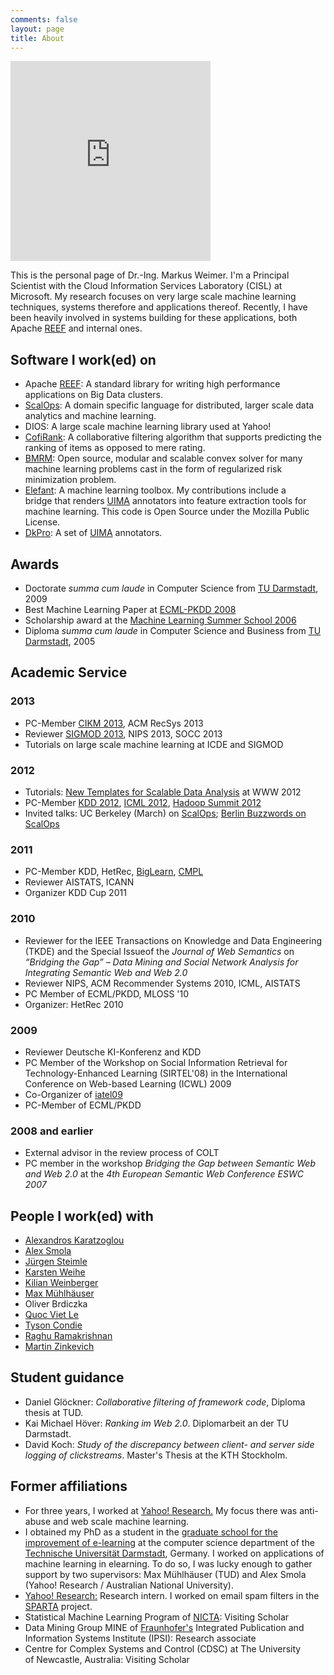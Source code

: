```yaml
---
comments: false
layout: page
title: About
---
```

<iframe src="https://onedrive.live.com/embed?cid=5801726772BFC3DA&resid=5801726772BFC3DA%213015&authkey=ADnJ8pHZNn7fkkc" width="320" height="320" frameborder="0" scrolling="no"></iframe>

This is the personal page of Dr.-Ing. Markus Weimer. I'm a Principal Scientist
with the Cloud Information Services Laboratory (CISL) at Microsoft. My research
focuses on very large scale machine learning techniques, systems therefore and
applications thereof. Recently, I have been heavily involved in systems building
for these applications, both Apache [REEF] and internal ones.


## Software I work(ed) on

  * Apache [REEF]: A standard library for writing high performance applications on Big Data clusters.
  * [ScalOps](http://cs.markusweimer.com/2011/11/21/machine-learning-in-scalops-a-higher-order-cloud-computing-language/):
    A domain specific language for distributed, larger scale data
    analytics and machine learning.
  * DIOS: A large scale machine learning library used at Yahoo!
  * [CofiRank](http://www.cofirank.org): A collaborative filtering algorithm that supports predicting the ranking of items as opposed to mere rating.
  * [BMRM](http://users.rsise.anu.edu.au/~chteo/BMRM.html): Open source, modular and scalable convex solver for many machine learning problems cast in the form of regularized risk minimization problem.
  * [Elefant](Elefant): A machine learning toolbox. My contributions include a bridge that renders [UIMA] annotators into feature extraction tools for machine learning. This code is Open Source under the Mozilla Public License.
  * [DkPro](http://www.ukp.tu-darmstadt.de/software/repository): A set of [UIMA] annotators.

## Awards
  * Doctorate _summa cum laude_ in Computer Science from [TU Darmstadt](http://www.tu-darmstadt.de), 2009
  * Best Machine Learning Paper at [ECML-PKDD 2008](http://www.ecmlpkdd2008.org/)
  * Scholarship award at the [Machine Learning Summer School 2006](http://canberra06.mlss.cc/)
  * Diploma _summa cum laude_ in Computer Science and Business from [TU Darmstadt](http://www.tu-darmstadt.de), 2005

## Academic Service

### 2013

  * PC-Member [CIKM 2013](http://www.cikm2013.org/), ACM RecSys 2013
  * Reviewer [SIGMOD 2013](http://www.sigmod.org/2013/), NIPS 2013, SOCC 2013
  * Tutorials on large scale machine learning at ICDE and SIGMOD

### 2012
  * Tutorials: [New Templates for Scalable Data Analysis](http://cs.markusweimer.com/2012/04/06/www-2012-tutorial-new-templates-for-scalable-data-analysis/) at WWW 2012
  * PC-Member [KDD 2012](http://www.kdd.org/kdd2012/), [ICML 2012](http://icml.cc/2012/), [Hadoop Summit 2012](http://hadoopsummit.org/)
  * Invited talks: UC Berkeley (March) on [ScalOps](http://cs.markusweimer.com/2011/11/21/machine-learning-in-scalops-a-higher-order-cloud-computing-language/); [Berlin Buzzwords on ScalOps](http://cs.markusweimer.com/2012/04/16/talk-at-berlin-buzzwords/)

### 2011
  * PC-Member KDD, HetRec, [BigLearn](http://biglearn.org/), [CMPL](https://sites.google.com/site/cmplnips11/)
  * Reviewer AISTATS, ICANN
  * Organizer KDD Cup 2011

### 2010
  * Reviewer for the IEEE Transactions on Knowledge and Data Engineering (TKDE) and the Special Issueof the _Journal of Web Semantics_ on _“Bridging the Gap” – Data Mining and Social Network Analysis for Integrating Semantic Web and Web 2.0_
  * Reviewer NIPS, ACM Recommender Systems 2010, ICML, AISTATS
  * PC Member of ECML/PKDD, MLOSS '10
  * Organizer: HetRec 2010

### 2009
  * Reviewer Deutsche KI-Konferenz and KDD
  * PC Member of the Workshop on Social Information Retrieval for Technology-Enhanced Learning (SIRTEL'08) in the International Conference on Web-based Learning (ICWL) 2009
  * Co-Organizer of [iatel09](http://www.gkel.tu-darmstadt.de/iatel/)
  * PC-Member of ECML/PKDD

### 2008 and earlier
  * External advisor in the review process of COLT
  * PC member in the workshop _Bridging the Gap between Semantic Web and Web 2.0_ at the _4th European Semantic Web Conference ESWC 2007_

## People I work(ed) with
  * [Alexandros Karatzoglou](http://www.ci.tuwien.ac.at/people/Karatzoglou_Alexandros.html)
  * [Alex Smola](http://alex.smola.org)
  * [Jürgen Steimle](http://embodied.mpi-inf.mpg.de/people/jurgen-steimle)
  * [Karsten Weihe](https://www.algo.informatik.tu-darmstadt.de/)
  * [Kilian Weinberger](http://www.cs.cornell.edu/~kilian/)
  * [Max Mühlhäuser](http://www.tk.informatik.tu-darmstadt.de/)
  * Oliver Brdiczka
  * [Quoc Viet Le](http://ai.stanford.edu/~quocle/)
  * [Tyson Condie](http://clash.cs.ucla.edu/)
  * [Raghu Ramakrishnan](http://pages.cs.wisc.edu/~raghu/)
  * [Martin Zinkevich](http://martin.zinkevich.org/)

## Student guidance
  * Daniel Glöckner: _Collaborative filtering of framework code_, Diploma thesis at TUD.
  * Kai Michael Höver: _Ranking im Web 2.0_. Diplomarbeit an der TU Darmstadt.
  * David Koch: _Study of the discrepancy between client- and server side logging of clickstreams_. Master's Thesis at the KTH Stockholm.

## Former affiliations
  * For three years, I worked at [Yahoo! Research.](http://research.yahoo.com/) My focus there was anti-abuse and web scale machine learning.
  * I obtained my PhD as a student in the [graduate school for the improvement of e-learning](http://www.gkel.tu-darmstadt.de) at the computer science department of the [Technische Universität Darmstadt](http://www.tu-darmstadt.de), Germany. I worked on applications of machine learning in elearning. To do so, I was lucky enough to gather support by two supervisors: Max Mühlhäuser (TUD) and Alex Smola (Yahoo! Research / Australian National University).
  * [Yahoo! Research:](http://labs.yahoo.com) Research intern. I worked on email spam filters in the [SPARTA](http://research.yahoo.com/node/2446) project.
  * Statistical Machine Learning Program of [NICTA](http://www.nicta.com.au): Visiting Scholar
  * Data Mining Group MINE of [Fraunhofer's](http://www.fraunhofer.de) Integrated Publication and Information Systems Institute (IPSI): Research associate
  * Centre for Complex Systems and Control (CDSC) at The University of Newcastle, Australia: Visiting Scholar

[UIMA]: http://uima.apache.org
[REEF]: http://reef.apache.org
